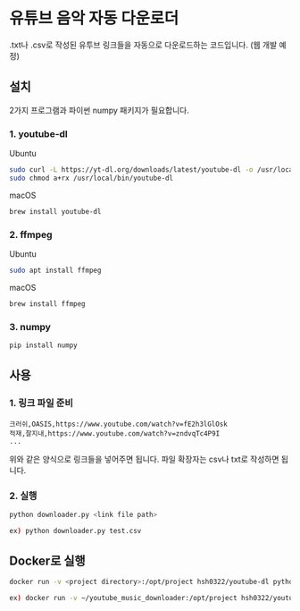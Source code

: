 # 유튜브 음악 자동 다운로더

.txt나 .csv로 작성된 유투브 링크들을 자동으로 다운로드하는 코드입니다. (웹 개발 예정)

## 설치

2가지 프로그램과 파이썬 numpy 패키지가 필요합니다.

### 1. youtube-dl

Ubuntu
```bash
sudo curl -L https://yt-dl.org/downloads/latest/youtube-dl -o /usr/local/bin/youtube-dl
sudo chmod a+rx /usr/local/bin/youtube-dl
```

macOS
```bash
brew install youtube-dl
```

### 2. ffmpeg

Ubuntu
```bash
sudo apt install ffmpeg
```

macOS
```bash
brew install ffmpeg
```

### 3. numpy
```bash
pip install numpy
```

## 사용

### 1. 링크 파일 준비
```csv
크러쉬,OASIS,https://www.youtube.com/watch?v=fE2h3lGlOsk
적재,잘지내,https://www.youtube.com/watch?v=zndvqTc4P9I
...
```
위와 같은 양식으로 링크들을 넣어주면 됩니다. 파일 확장자는 csv나 txt로 작성하면 됩니다.

### 2. 실행
```bash
python downloader.py <link file path>

ex) python downloader.py test.csv
```

## Docker로 실행

```bash
docker run -v <project directory>:/opt/project hsh0322/youtube-dl python downloader.py <link file path>

ex) docker run -v ~/youtube_music_downloader:/opt/project hsh0322/youtube-dl python downloader.py test.csv
```
